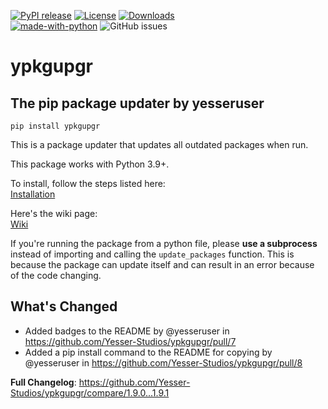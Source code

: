 [![PyPI release](https://img.shields.io/pypi/v/ypkgupgr)](https://pypi.org/project/ypkgupgr/)
[![License](https://img.shields.io/github/license/Yesser-Studios/ypkgupgr)](https://github.com/Yesser-Studios/ypkgupgr/blob/master/LICENSE.md)
[![Downloads](https://static.pepy.tech/personalized-badge/ypkgupgr?period=total&units=international_system&left_color=grey&right_color=green&left_text=Downloads)](https://pepy.tech/project/ypkgupgr)    
[![made-with-python](https://img.shields.io/badge/Made%20with-Python-1f425f.svg)](https://www.python.org/)
![GitHub issues](https://img.shields.io/github/issues/Yesser-Studios/ypkgupgr)

# ypkgupgr
## The pip package updater by yesseruser

```
pip install ypkgupgr
```

This is a package updater that updates all outdated packages when run.  

This package works with Python 3.9+.

To install, follow the steps listed here:  
[Installation](https://github.com/yesseruser/ypkgupgr/wiki/Installation)

Here's the wiki page:  
[Wiki](https://github.com/yesseruser/ypkgupgr/wiki)

If you're running the package from a python file, please **use a subprocess** instead of importing and calling the `update_packages` function. This is because the package can update itself and can result in an error because of the code changing.
## What's Changed
* Added badges to the README by @yesseruser in https://github.com/Yesser-Studios/ypkgupgr/pull/7
* Added a pip install command to the README for copying by @yesseruser in https://github.com/Yesser-Studios/ypkgupgr/pull/8


**Full Changelog**: https://github.com/Yesser-Studios/ypkgupgr/compare/1.9.0...1.9.1
